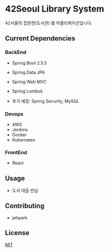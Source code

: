# 42Seoul Library System

42서울의 집현전(도서관) 웹 어플리케이션입니다.

## Current Dependencies

### BackEnd
- Spring Boot 2.5.5
- Spring Data JPA
- Spring Web MVC
- Spring Lombok

- 추가 예정: Spring Security, MySQL

### Devops
- AWS
- Jenkins
- Docker
- Kubernetes

### FrontEnd
- React

## Usage
- 도서 대출 반납

## Contributing
- jehpark

## License
[MIT](https://choosealicense.com/licenses/mit/)